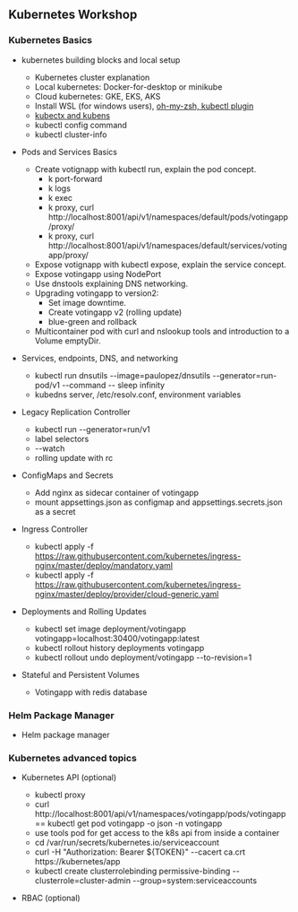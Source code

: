## Kubernetes Workshop 

### Kubernetes Basics

*  kubernetes building blocks and local setup
    * Kubernetes cluster explanation
    * Local kubernetes: Docker-for-desktop or minikube
    * Cloud kubernetes: GKE, EKS, AKS
    * Install WSL (for windows users), [oh-my-zsh, kubectl plugin](https://github.com/robbyrussell/oh-my-zsh)
    * [kubectx and kubens](https://github.com/ahmetb/kubectx)
    * kubectl config command
    * kubectl cluster-info

*  Pods and Services Basics
    * Create votignapp with kubectl run, explain the pod concept.
        * k port-forward
        * k logs
        * k exec 
        * k proxy, curl http://localhost:8001/api/v1/namespaces/default/pods/votingapp/proxy/
        * k proxy, curl http://localhost:8001/api/v1/namespaces/default/services/votingapp/proxy/
    * Expose votignapp with kubectl expose, explain the service concept. 
    * Expose votingapp using NodePort
    * Use dnstools explaining DNS networking.
    * Upgrading votingapp to version2:
        * Set image downtime.
        * Create votingapp v2 (rolling update)
        * blue-green and rollback
    * Multicontainer pod with curl and nslookup tools and introduction to a Volume emptyDir.

*  Services, endpoints, DNS, and networking
    * kubectl run dnsutils --image=paulopez/dnsutils --generator=run-pod/v1 --command -- sleep infinity
    * kubedns server, /etc/resolv.conf, environment variables

*  Legacy Replication Controller 
    *  kubectl run --generator=run/v1
    *  label selectors
    *  --watch
    *  rolling update with rc

*  ConfigMaps and Secrets
    * Add nginx as sidecar container of votingapp
    * mount appsettings.json as configmap and appsettings.secrets.json as a secret

* Ingress Controller
    * kubectl apply -f https://raw.githubusercontent.com/kubernetes/ingress-nginx/master/deploy/mandatory.yaml
    * kubectl apply -f https://raw.githubusercontent.com/kubernetes/ingress-nginx/master/deploy/provider/cloud-generic.yaml

*  Deployments and Rolling Updates
    * kubectl set image deployment/votingapp votingapp=localhost:30400/votingapp:latest
    * kubectl rollout history deployments votingapp
    * kubectl rollout undo deployment/votingapp --to-revision=1

*  Stateful and Persistent Volumes
    * Votingapp with redis database

### Helm Package Manager

* Helm package manager

### Kubernetes advanced topics

* Kubernetes API (optional)
    * kubectl proxy
    * curl http://localhost:8001/api/v1/namespaces/votingapp/pods/votingapp  == kubectl get pod votingapp -o json -n votingapp
    * use tools pod for get access to the k8s api from inside a container
    * cd /var/run/secrets/kubernetes.io/serviceaccount
    * curl -H "Authorization: Bearer ${TOKEN}" --cacert ca.crt   https://kubernetes/app
    * kubectl create clusterrolebinding permissive-binding --clusterrole=cluster-admin --group=system:serviceaccounts

* RBAC (optional)

